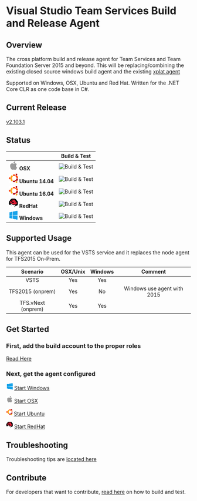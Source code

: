 # Visual Studio Team Services Build and Release Agent

## Overview

The cross platform build and release agent for Team Services and Team Foundation Server 2015 and beyond.  This will be replacing/combining the existing closed source windows build agent and the existing [xplat agent](https://github.com/Microsoft/vso-agent)

Supported on Windows, OSX, Ubuntu and Red Hat.  Written for the .NET Core CLR as one code base in C#.

## Current Release

[v2.103.1](https://github.com/Microsoft/vsts-agent/releases/tag/v2.103.1)  


## Status

|   | Build & Test |
|---|:-----:|
|![Apple](docs/res/apple_med.png) **OSX**|![Build & Test](https://mseng.visualstudio.com/_apis/public/build/definitions/b924d696-3eae-4116-8443-9a18392d8544/3080/badge?branch=master)| 
|![Ubuntu14](docs/res/ubuntu_med.png) **Ubuntu 14.04**|![Build & Test](https://mseng.visualstudio.com/_apis/public/build/definitions/b924d696-3eae-4116-8443-9a18392d8544/2853/badge?branch=master)|
|![Ubuntu16](docs/res/ubuntu_med.png) **Ubuntu 16.04**|![Build & Test](https://mseng.visualstudio.com/_apis/public/build/definitions/b924d696-3eae-4116-8443-9a18392d8544/3742/badge?branch=master)| 
|![RedHat](docs/res/redhat_med.png) **RedHat**|![Build & Test](https://mseng.visualstudio.com/_apis/public/build/definitions/b924d696-3eae-4116-8443-9a18392d8544/3418/badge?branch=master)| 
|![Win](docs/res/win_med.png) **Windows**|![Build & Test](https://mseng.visualstudio.com/_apis/public/build/definitions/b924d696-3eae-4116-8443-9a18392d8544/2850/badge?branch=master)| 


## Supported Usage

This agent can be used for the VSTS service and it replaces the node agent for TFS2015 On-Prem.

| Scenario | OSX/Unix | Windows | Comment |
|:-------------:|:-----:|:-----:|:-----:|
| VSTS      |  Yes  | Yes   |
| TFS2015 (onprem)   |  Yes  | No    | Windows use agent with 2015 |
| TFS.vNext (onprem)   |  Yes  | Yes    |  |

## Get Started

### First, add the build account to the proper roles
    
[Read Here](docs/start/roles.md)

### Next, get the agent configured

![win](docs/res/win_sm.png)  [Start Windows](docs/start/startwin.md)  

![osx](docs/res/apple_sm.png)  [Start OSX](docs/start/startosx.md)  

![ubuntu](docs/res/ubuntu_sm.png)  [Start Ubuntu](docs/start/startubuntu.md)  

![redhat](docs/res/redhat_sm.png)  [Start RedHat](docs/start/startredhat.md)  

## Troubleshooting

Troubleshooting tips are [located here](docs/troubleshooting.md)

## Contribute

For developers that want to contribute, [read here](docs/contribute.md) on how to build and test.
